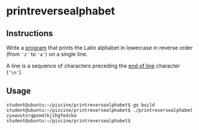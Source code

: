 # printreversealphabet

## Instructions

Write a [program](TODO-LINK) that prints the Latin alphabet in lowercase in reverse order (from `'z'` to `'a'`) on a single line.

A line is a sequence of characters preceding the [end of line](https://en.wikipedia.org/wiki/Newline) character (`'\n'`).

## Usage

```console
student@ubuntu:~/piscine/printreversealphabet$ go build
student@ubuntu:~/piscine/printreversealphabet$ ./printreversealphabet
zyxwvutsrqponmlkjihgfedcba
student@ubuntu:~/piscine/printreversealphabet$
```
